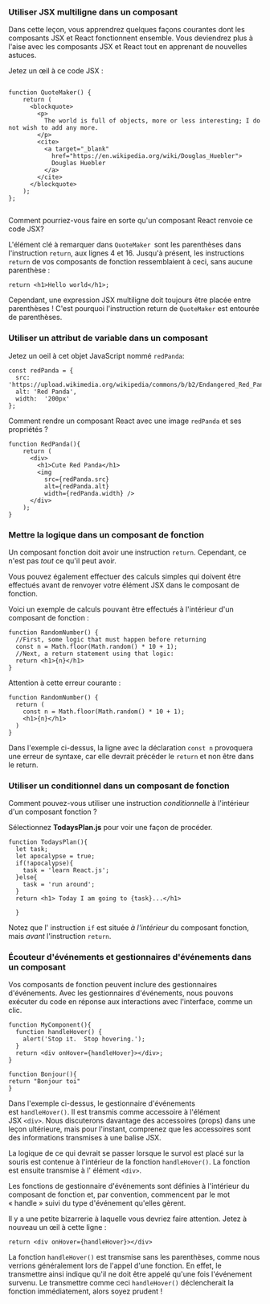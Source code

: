 ### Utiliser JSX multiligne dans un composant

Dans cette leçon, vous apprendrez quelques façons courantes dont les composants JSX et React fonctionnent ensemble. Vous deviendrez plus à l'aise avec les composants JSX et React tout en apprenant de nouvelles astuces.

Jetez un œil à ce code JSX :

```

function QuoteMaker() {
    return (
      <blockquote>
        <p>
          The world is full of objects, more or less interesting; I do not wish to add any more.
        </p>
        <cite>
          <a target="_blank"
            href="https://en.wikipedia.org/wiki/Douglas_Huebler">
            Douglas Huebler
          </a>
        </cite>
      </blockquote>
    );
};


```

Comment pourriez-vous faire en sorte qu'un composant React renvoie ce code JSX?

L'élément clé à remarquer dans  `QuoteMaker `sont les parenthèses dans l'instruction `return`, aux lignes 4 et 16. Jusqu'à présent, les instructions `return` de vos composants de fonction ressemblaient à ceci, sans aucune parenthèse :

```
return <h1>Hello world</h1>;
```

Cependant, une expression JSX multiligne doit toujours être placée entre parenthèses ! C'est pourquoi l'instruction  return de `QuoteMaker` est entourée de parenthèses.

### Utiliser un attribut de variable dans un composant

Jetez un oeil à cet objet JavaScript nommé `redPanda`:

```
const redPanda = {
  src: 'https://upload.wikimedia.org/wikipedia/commons/b/b2/Endangered_Red_Panda.jpg',
  alt: 'Red Panda',
  width:  '200px'
};
```

Comment rendre un composant React avec une image `redPanda` et ses propriétés ?

```
function RedPanda(){
    return (
      <div>
        <h1>Cute Red Panda</h1>
        <img 
          src={redPanda.src}
          alt={redPanda.alt}
          width={redPanda.width} />
      </div>
    );
}
```

### Mettre la logique dans un composant de fonction

Un composant fonction doit avoir une instruction `return`. Cependant, ce n'est pas *tout* ce qu'il peut avoir.

Vous pouvez également effectuer des calculs simples qui doivent être effectués avant de renvoyer votre élément JSX dans le composant de fonction.

Voici un exemple de calculs pouvant être effectués à l'intérieur d'un composant de fonction :

```
function RandomNumber() {
  //First, some logic that must happen before returning
  const n = Math.floor(Math.random() * 10 + 1);
  //Next, a return statement using that logic: 
  return <h1>{n}</h1>
}

```

Attention à cette erreur courante :

```
function RandomNumber() {
  return (
    const n = Math.floor(Math.random() * 10 + 1);
    <h1>{n}</h1>
  )
}
```

Dans l'exemple ci-dessus, la ligne avec la déclaration `const n` provoquera une erreur de syntaxe, car elle devrait précéder le `return` et non être dans le return.

### Utiliser un conditionnel dans un composant de fonction

Comment pouvez-vous utiliser une instruction *conditionnelle* à l'intérieur d'un composant fonction ?

Sélectionnez **TodaysPlan.js** pour voir une façon de procéder.

```
function TodaysPlan(){
  let task;
  let apocalypse = true;
  if(!apocalypse){
    task = 'learn React.js';
  }else{
    task = 'run around';
  }
  return <h1> Today I am going to {task}...</h1>
  
  }
```

Notez que l' instruction `if` est située *à l'intérieur* du composant fonction, mais *avant* l'instruction `return`.

### Écouteur d'événements et gestionnaires d'événements dans un composant

Vos composants de fonction peuvent inclure des gestionnaires d'événements. Avec les gestionnaires d'événements, nous pouvons exécuter du code en réponse aux interactions avec l'interface, comme un clic. 

```
function MyComponent(){
  function handleHover() {
    alert('Stop it.  Stop hovering.');
  }
  return <div onHover={handleHover}></div>;
} 

function Bonjour(){
return "Bonjour toi"
}

```

Dans l'exemple ci-dessus, le gestionnaire d'événements est `handleHover()`. Il est transmis comme accessoire à l'élément JSX `<div>`. Nous discuterons davantage des accessoires (props) dans une leçon ultérieure, mais pour l'instant, comprenez que les accessoires sont des informations transmises à une balise JSX.

La logique de ce qui devrait se passer lorsque le survol est placé sur la souris est contenue à l'intérieur de la fonction `handleHover()`. La fonction est ensuite transmise à l' élément `<div>`.

Les fonctions de gestionnaire d'événements sont définies à l'intérieur du composant de fonction et, par convention, commencent par le mot « handle » suivi du type d'événement qu'elles gèrent.

Il y a une petite bizarrerie à laquelle vous devriez faire attention. Jetez à nouveau un œil à cette ligne :

```
return <div onHover={handleHover}></div>

```

La fonction `handleHover()` est transmise sans les parenthèses, comme nous verrions généralement lors de l'appel d'une fonction. En effet, le transmettre ainsi indique qu'il ne doit être appelé qu'une fois l'événement survenu. Le transmettre comme ceci  `handleHover()` déclencherait la fonction immédiatement, alors soyez prudent !
